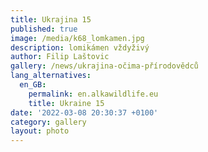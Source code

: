 ```yaml
---
title: Ukrajina 15
published: true
image: /media/k68_lomkamen.jpg
description: lomikámen vždyživý
author: Filip Laštovic
gallery: /news/ukrajina-očima-přírodovědců
lang_alternatives:
  en_GB:
    permalink: en.alkawildlife.eu
    title: Ukraine 15
date: '2022-03-08 20:30:37 +0100'
category: gallery
layout: photo
---
```


